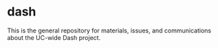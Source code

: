 dash
====

This is the general repository for materials, issues, and communications about the UC-wide Dash project.
